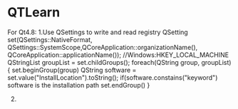 # QTLearn
For Qt4.8:
1.Use QSettings to write and read registry
	QSetting set(QSettings::NativeFormat, QSettings::SystemScope,QCoreApplication::organizationName(), QCoreApplication::applicationName()); //Windows:HKEY_LOCAL_MACHINE
	QStringList groupList = set.childGroups();
	foreach(QString group, groupList){
		set.beginGroup(group)
		QString software = set.value("InstallLocation").toString();
		if(software.constains("keyword")
			software is the installation path 
		set.endGroup()
	}

2.	
